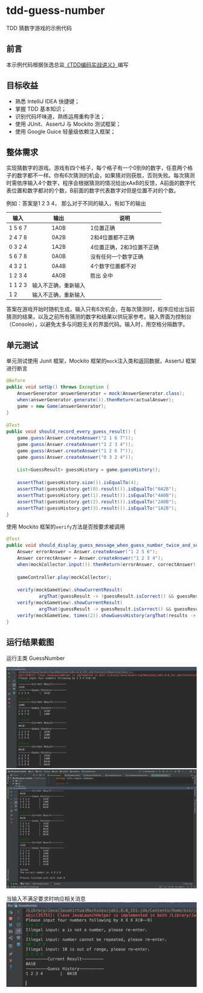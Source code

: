 # tdd-guess-number
TDD 猜数字游戏的示例代码

## 前言
本示例代码根据张逸总监[《TDD编码实战讲义》](http://zhangyi.xyz/handout-tdd-code-kata/)编写

## 目标收益
- 熟悉 IntelliJ IDEA 快捷键；
- 掌握 TDD 基本知识；
- 识别代码坏味道，熟练运用重构手法；
- 使用 JUnit、AssertJ 与 Mockito 测试框架；
- 使用 Google Guice 轻量级依赖注入框架；

## 整体需求
实现猜数字的游戏。游戏有四个格子，每个格子有一个0到9的数字，任意两个格子的数字都不一样。你有6次猜测的机会，如果猜对则获胜，否则失败。每次猜测时需依序输入4个数字，程序会根据猜测的情况给出xAxB的反馈，A前面的数字代表位置和数字都对的个数，B前面的数字代表数字对但是位置不对的个数。

例如：答案是1 2 3 4， 那么对于不同的输入，有如下的输出

|输入  |	输出	|  说明  |
|-------------| :--------:|--------|
|1 5 6 7 | 1A0B	|1位置正确|
|2 4 7 8 |	0A2B	|2和4位置都不正确|
|0 3 2 4	| 1A2B	|4位置正确，2和3位置不正确|
|5 6 7 8	| 0A0B	|没有任何一个数字正确|
|4 3 2 1	| 0A4B	|4个数字位置都不对|
|1 2 3 4	| 4A0B	|胜出 全中|
|1 1 2 3	| 输入不正确，重新输入	||
|1 2	|输入不正确，重新输入	||

答案在游戏开始时随机生成。输入只有6次机会，在每次猜测时，程序应给出当前猜测的结果，以及之前所有猜测的数字和结果以供玩家参考。输入界面为控制台（Console），以避免太多与问题无关的界面代码。输入时，用空格分隔数字。

## 单元测试
单元测试使用 Junit 框架，Mockito 框架的`mock`注入类和返回数据，AssertJ 框架进行断言

```java
@Before
public void setUp() throws Exception {
    AnswerGenerator answerGenerator = mock(AnswerGenerator.class);
    when(answerGenerator.generate()).thenReturn(actualAnswer);
    game = new Game(answerGenerator);
}

@Test
public void should_record_every_guess_result() {
    game.guess(Answer.createAnswer("2 1 6 7"));
    game.guess(Answer.createAnswer("1 2 3 4"));
    game.guess(Answer.createAnswer("1 2 6 7"));
    game.guess(Answer.createAnswer("0 3 2 4"));

    List<GuessResult> guessHistory = game.guessHistory();

    assertThat(guessHistory.size()).isEqualTo(4);
    assertThat(guessHistory.get(0).result()).isEqualTo("0A2B");
    assertThat(guessHistory.get(1).result()).isEqualTo("4A0B");
    assertThat(guessHistory.get(2).result()).isEqualTo("2A0B");
    assertThat(guessHistory.get(3).result()).isEqualTo("1A2B");
}
```

使用 Mockito 框架的`verify`方法是否按要求被调用

```java
@Test
public void should_display_guess_message_when_guess_number_twice_and_second_answer_is_correct() {
    Answer errorAnswer = Answer.createAnswer("1 2 5 6");
    Answer correctAnswer = Answer.createAnswer("1 2 3 4");
    when(mockCollector.input()).thenReturn(errorAnswer, correctAnswer);

    gameController.play(mockCollector);

    verify(mockGameView).showCurrentResult(
            argThat(guessResult -> !guessResult.isCorrect() && guessResult.result().equals("2A0B")));
    verify(mockGameView).showCurrentResult(
            argThat(guessResult -> guessResult.isCorrect() && guessResult.result().equals("4A0B")));
    verify(mockGameView, times(2)).showGuessHistory(argThat(results -> results.size() == 2));
}
```


## 运行结果截图
运行主类 GuessNumber

![截图1](./Screenshot1.png)
![截图2](./Screenshot2.png)

当输入不满足要求时响应相关消息
![截图3](./Screenshot3.png)
